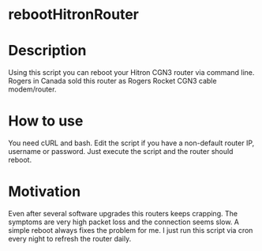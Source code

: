 # rebootHitronRouter

Description
===========
Using this script you can reboot your Hitron CGN3 router via command line. 
Rogers in Canada sold this router as Rogers Rocket CGN3 cable modem/router.

How to use
==========
You need cURL and bash. Edit the script if you have a non-default router IP,
username or password. Just execute the script and the router should reboot.

Motivation
==========
Even after several software upgrades this routers keeps crapping. The symptoms
are very high packet loss and the connection seems slow. 
A simple reboot always fixes the problem for me. I just run this script via 
cron every night to refresh the router daily.
